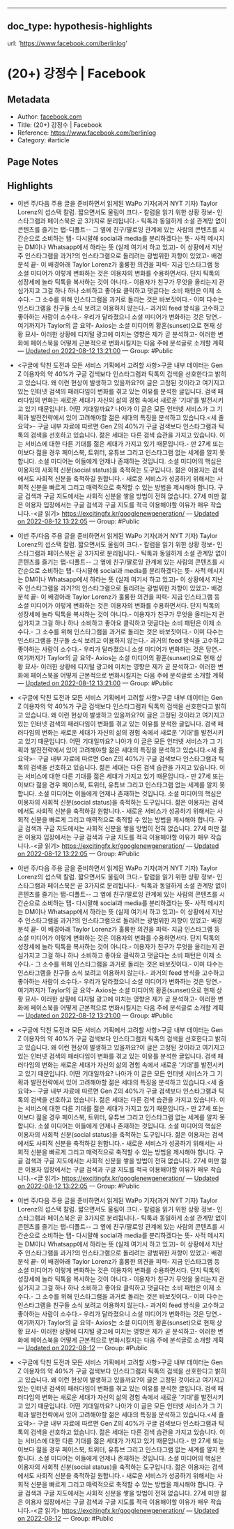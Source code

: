- - -
## doc_type: hypothesis-highlights
url: 'https://www.facebook.com/berlinlog'
# (20+) 강정수 | Facebook

## Metadata
* Author: [facebook.com]()
* Title: (20+) 강정수 | Facebook
* Reference: https://www.facebook.com/berlinlog
* Category: #article

## Page Notes

## Highlights
* 이번 주/다음 주용 글을 준비하면서 읽게된 WaPo 기자(과거 NYT 기자) Taylor Lorenz의 섭스택 칼럼. 짧으면서도 울림이 크다.- 칼럼을 읽기 위한 상황 정보- 인스타그램과 페이스북은 곧 3가지로 분리됩니다.- 틱톡과 동일하게 소셜 관계망 없이 콘텐츠를 즐기는 탭-디폴트-- 그 옆에 친구/팔로잉 관계에 있는 사람의 콘텐츠를 시간순으로 소비하는 탭- 다시말해 social과 media를 분리하겠다는 뜻- 사적 메시지는 DM이나 Whatsapp에서 하라는 뜻 (실제 여기서 하고 있고)- 이 상황에서 지난 주 인스타그램을 과거?의 인스타그램으로 돌리려는 광범위한 저항이 있었고- 배경 분석 끝- 이 배경아래 Taylor Lorenz가 훌륭한 의견을 피력- 지금 인스타그램 등 소셜 미디어가 이렇게 변화하는 것은 이용자의 변화를 수용하면서다. 단지 틱톡의 성장세에 놀라 틱톡을 복사하는 것이 아니다.- 이용자가 친구가 무엇을 올리는지 관심가지고 그걸 하나 하나 소비하고 좋아요 클릭하고 댓글다는 소비 패턴은 이제 소수다.- 그 소수를 위해 인스타그램을 과거로 돌리는 것은 바보짓이다.- 이미 다수는 인스타그램을 친구들 소식 보려고 이용하지 않는다.- 과거의 feed 방식을 고수하고 좋아하는 사람이 소수다.- 우리가 달라졌으니 소셜 미디어가 변화하는 것은 당연.- 여기까지가 Taylor의 글 요약- Axios는 소셜 미디어의 황혼(sunset)으로 현재 상황 묘사- 이러한 상황에 디지털 광고에 미치는 영향은 제가 곧 분석하고- 이러한 변화에 페이스북을 어떻게 근본적으로 변화시킬지는 다음 주에 분석글로 소개할 계획 — [Updated on 2022-08-12 13:21:00](https://hyp.is/LAF0ghn2Ee2rvusjiw8sew/www.facebook.com/berlinlog)  — Group: #Public

* <구글에 닥친 도전과 모든 서비스 기획에서 고려할 사항>구글 내부 데이터는 Gen Z 이용자의 약 40%가 구글 검색보다 인스타그램과 틱톡의 검색을 선호한다고 밝히고 있습니다. 왜 이런 현상이 발생하고 있을까요?이 글은 고정된 것이라고 여기지고 있는 인터넷 검색의 패러다임이 변화를 겪고 있는 이유를 분석한 글입니다. 검색 패러다임의 변화는 새로운 세대가 자신의 삶의 경험 속에서 새로운 '기대'를 발전시키고 있기 때문입니다. 어떤 기대일까요? 나아가 이 글은 모든 인터넷 서비스가 그 기획과 발전전략에서 있어 고려해야할 젊은 세대의 특징을 분석하고 있습니다.<세 줄 요약>- 구글 내부 자료에 따르면 Gen Z의 40%가 구글 검색보다 인스타그램과 틱톡의 검색을 선호하고 있습니다. 젊은 세대는 다른 검색 습관을 가지고 있습니다. 이는 서비스에 대한 다른 기대를 젊은 세대가 가지고 있기 때문입니다.- 만 27세 또는 이보다 젊을 경우 페이스북, 트위터, 유튜브 그리고 인스타그램 없는 세계를 알지 못합니다. 소셜 미디어는 이들에게 언제나 존재하는 것입니다. 소셜 미디어의 핵심은 이용자의 사회적 신분(social status)을 축적하는 도구입니다. 젊은 이용자는 검색에서도 사회적 신분을 축적하길 원합니다.- 새로운 서비스가 성공하기 위해서는 사회적 신분을 빠르게 그리고 매력적으로 축적할 수 있는 방법을 제시해야 합니다. 구글 검색과 구글 지도에서는 사회적 신분을 쌓을 방법이 전혀 없습니다. 27세 미만 젊은 이용자 입장에서는 구글 검색과 구글 지도를 적극 이용해야할 이유가 매우 작습니다.-<글 읽기> https://excitingfx.kr/googlenewgeneration/ — [Updated on 2022-08-12 13:22:05](https://hyp.is/UpcWzhn2Ee2dCg82RadCew/www.facebook.com/berlinlog)  — Group: #Public

* 이번 주/다음 주용 글을 준비하면서 읽게된 WaPo 기자(과거 NYT 기자) Taylor Lorenz의 섭스택 칼럼. 짧으면서도 울림이 크다.- 칼럼을 읽기 위한 상황 정보- 인스타그램과 페이스북은 곧 3가지로 분리됩니다.- 틱톡과 동일하게 소셜 관계망 없이 콘텐츠를 즐기는 탭-디폴트-- 그 옆에 친구/팔로잉 관계에 있는 사람의 콘텐츠를 시간순으로 소비하는 탭- 다시말해 social과 media를 분리하겠다는 뜻- 사적 메시지는 DM이나 Whatsapp에서 하라는 뜻 (실제 여기서 하고 있고)- 이 상황에서 지난 주 인스타그램을 과거?의 인스타그램으로 돌리려는 광범위한 저항이 있었고- 배경 분석 끝- 이 배경아래 Taylor Lorenz가 훌륭한 의견을 피력- 지금 인스타그램 등 소셜 미디어가 이렇게 변화하는 것은 이용자의 변화를 수용하면서다. 단지 틱톡의 성장세에 놀라 틱톡을 복사하는 것이 아니다.- 이용자가 친구가 무엇을 올리는지 관심가지고 그걸 하나 하나 소비하고 좋아요 클릭하고 댓글다는 소비 패턴은 이제 소수다.- 그 소수를 위해 인스타그램을 과거로 돌리는 것은 바보짓이다.- 이미 다수는 인스타그램을 친구들 소식 보려고 이용하지 않는다.- 과거의 feed 방식을 고수하고 좋아하는 사람이 소수다.- 우리가 달라졌으니 소셜 미디어가 변화하는 것은 당연.- 여기까지가 Taylor의 글 요약- Axios는 소셜 미디어의 황혼(sunset)으로 현재 상황 묘사- 이러한 상황에 디지털 광고에 미치는 영향은 제가 곧 분석하고- 이러한 변화에 페이스북을 어떻게 근본적으로 변화시킬지는 다음 주에 분석글로 소개할 계획 — [Updated on 2022-08-12 13:21:00](https://hyp.is/LAF0ghn2Ee2rvusjiw8sew/www.facebook.com/berlinlog)  — Group: #Public

* <구글에 닥친 도전과 모든 서비스 기획에서 고려할 사항>구글 내부 데이터는 Gen Z 이용자의 약 40%가 구글 검색보다 인스타그램과 틱톡의 검색을 선호한다고 밝히고 있습니다. 왜 이런 현상이 발생하고 있을까요?이 글은 고정된 것이라고 여기지고 있는 인터넷 검색의 패러다임이 변화를 겪고 있는 이유를 분석한 글입니다. 검색 패러다임의 변화는 새로운 세대가 자신의 삶의 경험 속에서 새로운 '기대'를 발전시키고 있기 때문입니다. 어떤 기대일까요? 나아가 이 글은 모든 인터넷 서비스가 그 기획과 발전전략에서 있어 고려해야할 젊은 세대의 특징을 분석하고 있습니다.<세 줄 요약>- 구글 내부 자료에 따르면 Gen Z의 40%가 구글 검색보다 인스타그램과 틱톡의 검색을 선호하고 있습니다. 젊은 세대는 다른 검색 습관을 가지고 있습니다. 이는 서비스에 대한 다른 기대를 젊은 세대가 가지고 있기 때문입니다.- 만 27세 또는 이보다 젊을 경우 페이스북, 트위터, 유튜브 그리고 인스타그램 없는 세계를 알지 못합니다. 소셜 미디어는 이들에게 언제나 존재하는 것입니다. 소셜 미디어의 핵심은 이용자의 사회적 신분(social status)을 축적하는 도구입니다. 젊은 이용자는 검색에서도 사회적 신분을 축적하길 원합니다.- 새로운 서비스가 성공하기 위해서는 사회적 신분을 빠르게 그리고 매력적으로 축적할 수 있는 방법을 제시해야 합니다. 구글 검색과 구글 지도에서는 사회적 신분을 쌓을 방법이 전혀 없습니다. 27세 미만 젊은 이용자 입장에서는 구글 검색과 구글 지도를 적극 이용해야할 이유가 매우 작습니다.-<글 읽기> https://excitingfx.kr/googlenewgeneration/ — [Updated on 2022-08-12 13:22:05](https://hyp.is/UpcWzhn2Ee2dCg82RadCew/www.facebook.com/berlinlog)  — Group: #Public

* 이번 주/다음 주용 글을 준비하면서 읽게된 WaPo 기자(과거 NYT 기자) Taylor Lorenz의 섭스택 칼럼. 짧으면서도 울림이 크다.- 칼럼을 읽기 위한 상황 정보- 인스타그램과 페이스북은 곧 3가지로 분리됩니다.- 틱톡과 동일하게 소셜 관계망 없이 콘텐츠를 즐기는 탭-디폴트-- 그 옆에 친구/팔로잉 관계에 있는 사람의 콘텐츠를 시간순으로 소비하는 탭- 다시말해 social과 media를 분리하겠다는 뜻- 사적 메시지는 DM이나 Whatsapp에서 하라는 뜻 (실제 여기서 하고 있고)- 이 상황에서 지난 주 인스타그램을 과거?의 인스타그램으로 돌리려는 광범위한 저항이 있었고- 배경 분석 끝- 이 배경아래 Taylor Lorenz가 훌륭한 의견을 피력- 지금 인스타그램 등 소셜 미디어가 이렇게 변화하는 것은 이용자의 변화를 수용하면서다. 단지 틱톡의 성장세에 놀라 틱톡을 복사하는 것이 아니다.- 이용자가 친구가 무엇을 올리는지 관심가지고 그걸 하나 하나 소비하고 좋아요 클릭하고 댓글다는 소비 패턴은 이제 소수다.- 그 소수를 위해 인스타그램을 과거로 돌리는 것은 바보짓이다.- 이미 다수는 인스타그램을 친구들 소식 보려고 이용하지 않는다.- 과거의 feed 방식을 고수하고 좋아하는 사람이 소수다.- 우리가 달라졌으니 소셜 미디어가 변화하는 것은 당연.- 여기까지가 Taylor의 글 요약- Axios는 소셜 미디어의 황혼(sunset)으로 현재 상황 묘사- 이러한 상황에 디지털 광고에 미치는 영향은 제가 곧 분석하고- 이러한 변화에 페이스북을 어떻게 근본적으로 변화시킬지는 다음 주에 분석글로 소개할 계획 — [Updated on 2022-08-12 13:21:00](https://hyp.is/LAF0ghn2Ee2rvusjiw8sew/www.facebook.com/berlinlog)  — Group: #Public

* <구글에 닥친 도전과 모든 서비스 기획에서 고려할 사항>구글 내부 데이터는 Gen Z 이용자의 약 40%가 구글 검색보다 인스타그램과 틱톡의 검색을 선호한다고 밝히고 있습니다. 왜 이런 현상이 발생하고 있을까요?이 글은 고정된 것이라고 여기지고 있는 인터넷 검색의 패러다임이 변화를 겪고 있는 이유를 분석한 글입니다. 검색 패러다임의 변화는 새로운 세대가 자신의 삶의 경험 속에서 새로운 '기대'를 발전시키고 있기 때문입니다. 어떤 기대일까요? 나아가 이 글은 모든 인터넷 서비스가 그 기획과 발전전략에서 있어 고려해야할 젊은 세대의 특징을 분석하고 있습니다.<세 줄 요약>- 구글 내부 자료에 따르면 Gen Z의 40%가 구글 검색보다 인스타그램과 틱톡의 검색을 선호하고 있습니다. 젊은 세대는 다른 검색 습관을 가지고 있습니다. 이는 서비스에 대한 다른 기대를 젊은 세대가 가지고 있기 때문입니다.- 만 27세 또는 이보다 젊을 경우 페이스북, 트위터, 유튜브 그리고 인스타그램 없는 세계를 알지 못합니다. 소셜 미디어는 이들에게 언제나 존재하는 것입니다. 소셜 미디어의 핵심은 이용자의 사회적 신분(social status)을 축적하는 도구입니다. 젊은 이용자는 검색에서도 사회적 신분을 축적하길 원합니다.- 새로운 서비스가 성공하기 위해서는 사회적 신분을 빠르게 그리고 매력적으로 축적할 수 있는 방법을 제시해야 합니다. 구글 검색과 구글 지도에서는 사회적 신분을 쌓을 방법이 전혀 없습니다. 27세 미만 젊은 이용자 입장에서는 구글 검색과 구글 지도를 적극 이용해야할 이유가 매우 작습니다.-<글 읽기> https://excitingfx.kr/googlenewgeneration/ — [Updated on 2022-08-12 13:22:05](https://hyp.is/UpcWzhn2Ee2dCg82RadCew/www.facebook.com/berlinlog)  — Group: #Public

* 이번 주/다음 주용 글을 준비하면서 읽게된 WaPo 기자(과거 NYT 기자) Taylor Lorenz의 섭스택 칼럼. 짧으면서도 울림이 크다.- 칼럼을 읽기 위한 상황 정보- 인스타그램과 페이스북은 곧 3가지로 분리됩니다.- 틱톡과 동일하게 소셜 관계망 없이 콘텐츠를 즐기는 탭-디폴트-- 그 옆에 친구/팔로잉 관계에 있는 사람의 콘텐츠를 시간순으로 소비하는 탭- 다시말해 social과 media를 분리하겠다는 뜻- 사적 메시지는 DM이나 Whatsapp에서 하라는 뜻 (실제 여기서 하고 있고)- 이 상황에서 지난 주 인스타그램을 과거?의 인스타그램으로 돌리려는 광범위한 저항이 있었고- 배경 분석 끝- 이 배경아래 Taylor Lorenz가 훌륭한 의견을 피력- 지금 인스타그램 등 소셜 미디어가 이렇게 변화하는 것은 이용자의 변화를 수용하면서다. 단지 틱톡의 성장세에 놀라 틱톡을 복사하는 것이 아니다.- 이용자가 친구가 무엇을 올리는지 관심가지고 그걸 하나 하나 소비하고 좋아요 클릭하고 댓글다는 소비 패턴은 이제 소수다.- 그 소수를 위해 인스타그램을 과거로 돌리는 것은 바보짓이다.- 이미 다수는 인스타그램을 친구들 소식 보려고 이용하지 않는다.- 과거의 feed 방식을 고수하고 좋아하는 사람이 소수다.- 우리가 달라졌으니 소셜 미디어가 변화하는 것은 당연.- 여기까지가 Taylor의 글 요약- Axios는 소셜 미디어의 황혼(sunset)으로 현재 상황 묘사- 이러한 상황에 디지털 광고에 미치는 영향은 제가 곧 분석하고- 이러한 변화에 페이스북을 어떻게 근본적으로 변화시킬지는 다음 주에 분석글로 소개할 계획 — [Updated on 2022-08-12](https://hyp.is/LAF0ghn2Ee2rvusjiw8sew/www.facebook.com/berlinlog)  — Group: #Public

* <구글에 닥친 도전과 모든 서비스 기획에서 고려할 사항>구글 내부 데이터는 Gen Z 이용자의 약 40%가 구글 검색보다 인스타그램과 틱톡의 검색을 선호한다고 밝히고 있습니다. 왜 이런 현상이 발생하고 있을까요?이 글은 고정된 것이라고 여기지고 있는 인터넷 검색의 패러다임이 변화를 겪고 있는 이유를 분석한 글입니다. 검색 패러다임의 변화는 새로운 세대가 자신의 삶의 경험 속에서 새로운 '기대'를 발전시키고 있기 때문입니다. 어떤 기대일까요? 나아가 이 글은 모든 인터넷 서비스가 그 기획과 발전전략에서 있어 고려해야할 젊은 세대의 특징을 분석하고 있습니다.<세 줄 요약>- 구글 내부 자료에 따르면 Gen Z의 40%가 구글 검색보다 인스타그램과 틱톡의 검색을 선호하고 있습니다. 젊은 세대는 다른 검색 습관을 가지고 있습니다. 이는 서비스에 대한 다른 기대를 젊은 세대가 가지고 있기 때문입니다.- 만 27세 또는 이보다 젊을 경우 페이스북, 트위터, 유튜브 그리고 인스타그램 없는 세계를 알지 못합니다. 소셜 미디어는 이들에게 언제나 존재하는 것입니다. 소셜 미디어의 핵심은 이용자의 사회적 신분(social status)을 축적하는 도구입니다. 젊은 이용자는 검색에서도 사회적 신분을 축적하길 원합니다.- 새로운 서비스가 성공하기 위해서는 사회적 신분을 빠르게 그리고 매력적으로 축적할 수 있는 방법을 제시해야 합니다. 구글 검색과 구글 지도에서는 사회적 신분을 쌓을 방법이 전혀 없습니다. 27세 미만 젊은 이용자 입장에서는 구글 검색과 구글 지도를 적극 이용해야할 이유가 매우 작습니다.-<글 읽기> https://excitingfx.kr/googlenewgeneration/ — [Updated on 2022-08-12](https://hyp.is/UpcWzhn2Ee2dCg82RadCew/www.facebook.com/berlinlog)  — Group: #Public
